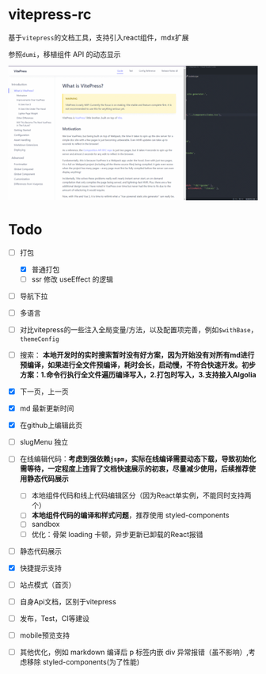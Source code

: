 # vitepress-rc
基于`vitepress`的文档工具，支持引入react组件，mdx扩展

参照`dumi`，移植组件 API 的动态显示 

![demo](demo.gif)

# Todo

- [ ] 打包
	- [x] 普通打包
	- [ ] ssr 修改 useEffect 的逻辑
- [ ] 导航下拉
- [ ] 多语言
- [ ] 对比vitepress的一些注入全局变量/方法，以及配置项完善，例如`$withBase`，`themeConfig`
- [ ] 搜索： **本地开发时的实时搜索暂时没有好方案，因为开始没有对所有md进行预编译，如果进行全文件预编译，耗时会长，启动慢，不符合快速开发。初步方案：1.命令行执行全文件遍历编译写入，2.打包时写入，3.支持接入Algolia**
- [x] 下一页，上一页
- [x] md 最新更新时间
- [x] 在github上编辑此页
- [ ] slugMenu 独立
- [ ] 在线编辑代码：**考虑到强依赖`jspm`，实际在线编译需要动态下载，导致初始化需等待，一定程度上违背了文档快速展示的初衷，尽量减少使用，后续推荐使用静态代码展示**
	- [ ] 本地组件代码和线上代码编辑区分（因为React单实例，不能同时支持两个）
	- [ ] **本地组件代码的编译和样式问题**，推荐使用 styled-components
	- [ ] sandbox
	- [ ] 优化：骨架 loading 卡顿，异步更新已卸载的React报错
- [ ] 静态代码展示
- [x] 快捷提示支持
- [ ] 站点模式（首页）
- [ ] 自身Api文档，区别于vitepress
- [ ] 发布，Test，CI等建设
- [ ] mobile预览支持
- [ ] 其他优化，例如 markdown 编译后 p 标签内嵌 div 异常报错（虽不影响）,考虑移除 styled-components(为了性能)


